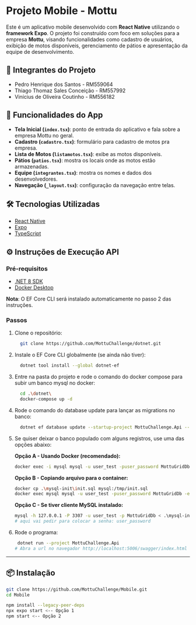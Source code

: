 # Projeto Mobile - Mottu

Este é um aplicativo mobile desenvolvido com **React Native** utilizando o **framework Expo**. O projeto foi construído com foco em soluções para a empresa **Mottu**, visando funcionalidades como cadastro de usuários, exibição de motos disponíveis, gerenciamento de pátios e apresentação da equipe de desenvolvimento.

## 👥 Integrantes do Projeto

- Pedro Henrique dos Santos - RM559064
- Thiago Thomaz Sales Conceição - RM557992
- Vinícius de Oliveira Coutinho - RM556182

## 📱 Funcionalidades do App

- **Tela Inicial (`index.tsx`)**: ponto de entrada do aplicativo e fala sobre a empresa Mottu no geral.
- **Cadastro (`cadastro.tsx`)**: formulário para cadastro de motos pra empresa.
- **Lista de Motos (`listamotos.tsx`)**: exibe as motos disponíveis.
- **Pátios (`patios.tsx`)**: mostra os locais onde as motos estão armazenadas.
- **Equipe (`integrantes.tsx`)**: mostra os nomes e dados dos desenvolvedores.
- **Navegação (`_layout.tsx`)**: configuração da navegação entre telas.

## 🛠️ Tecnologias Utilizadas

- [React Native](https://reactnative.dev/)
- [Expo](https://expo.dev/)
- [TypeScript](https://www.typescriptlang.org/)

## ⚙️ Instruções de Execução API

### Pré-requisitos
- [.NET 8 SDK](https://dotnet.microsoft.com/en-us/download/dotnet/8.0)
- [Docker Desktop](https://www.docker.com/products/docker-desktop/)

**Nota**: O EF Core CLI será instalado automaticamente no passo 2 das instruções.

### Passos
1. Clone o repositório:
   ```bash
     git clone https://github.com/MottuChallenge/dotnet.git
   ```
2. Instale o EF Core CLI globalmente (se ainda não tiver):
   ```bash
     dotnet tool install --global dotnet-ef
   ```
3. Entre na pasta do projeto e rode o comando do docker compose para subir um banco mysql no docker:
   ```bash
     cd .\dotnet\
     docker-compose up -d
   ```
4. Rode o comando do database update para lançar as migrations no banco:
   ```bash
     dotnet ef database update --startup-project MottuChallenge.Api --project MottuChallenge.Infrastructure
   ```
4. Se quiser deixar o banco populado com alguns registros, use uma das opções abaixo:

   **Opção A - Usando Docker (recomendado):**
   ```bash
   docker exec -i mysql mysql -u user_test -puser_password MottuGridDb < .\mysql-init\init.sql
   ```

   **Opção B - Copiando arquivo para o container:**
   ```bash
   docker cp .\mysql-init\init.sql mysql:/tmp/init.sql
   docker exec mysql mysql -u user_test -puser_password MottuGridDb -e "source /tmp/init.sql"
   ```

   **Opção C - Se tiver cliente MySQL instalado:**
   ```bash
   mysql -h 127.0.0.1 -P 3307 -u user_test -p MottuGridDb < .\mysql-init\init.sql
   # aqui vai pedir para colocar a senha: user_password
   ```
5. Rode o programa:
   ```bash
    dotnet run --project MottuChallenge.Api
   # Abra a url no navegador http://localhost:5006/swagger/index.html
   ``` 

---

## 📦 Instalação

```bash
git clone https://github.com/MottuChallenge/Mobile.git
cd Mobile

npm install --legacy-peer-deps
npx expo start <-- Opção 1
npm start <-- Opção 2
